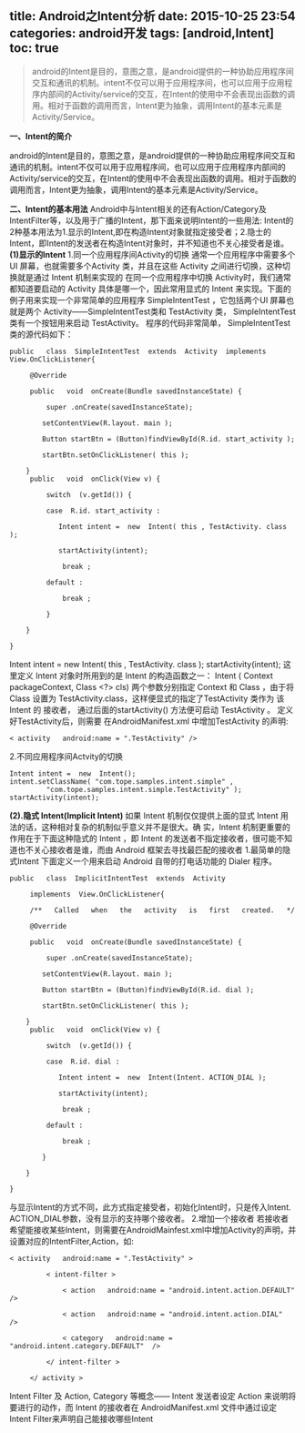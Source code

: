 title:  Android之Intent分析
date: 2015-10-25 23:54
categories: android开发
tags: [android,Intent]
toc: true
---
>android的Intent是目的，意图之意，是android提供的一种协助应用程序间交互和通讯的机制。intent不仅可以用于应用程序间，也可以应用于应用程序内部间的Activity/service的交互，在Intent的使用中不会表现出函数的调用。相对于函数的调用而言，Intent更为抽象，调用Intent的基本元素是Activity/Service。
<!--more-->
**一、Intent的简介**

android的Intent是目的，意图之意，是android提供的一种协助应用程序间交互和通讯的机制。intent不仅可以用于应用程序间，也可以应用于应用程序内部间的Activity/service的交互，在Intent的使用中不会表现出函数的调用。相对于函数的调用而言，Intent更为抽象，调用Intent的基本元素是Activity/Service。

**二、Intent的基本用法**
	Android中与Intent相关的还有Action/Category及IntentFilter等，以及用于广播的Intent，那下面来说明Intent的一些用法:
	Intent的2种基本用法为1.显示的Intent,即在构造Intent对象就指定接受者；2.隐士的Intent，即Intent的发送者在构造Intent对象时，并不知道也不关心接受者是谁。
**(1)显示的Intent**
1.同一个应用程序间Activity的切换
通常一个应用程序中需要多个UI 屏幕，也就需要多个Activity 类，并且在这些 Activity 之间进行切换，这种切换就是通过 Intent 机制来实现的
在同一个应用程序中切换 Activity时，我们通常都知道要启动的 Activity 具体是哪一个，因此常用显式的 Intent 来实现。下面的例子用来实现一个非常简单的应用程序 SimpleIntentTest ，它包括两个UI 屏幕也就是两个 Activity——SimpleIntentTest类和 TestActivity 类， SimpleIntentTest类有一个按钮用来启动 TestActivity。
程序的代码非常简单， SimpleIntentTest类的源代码如下：

```
public   class  SimpleIntentTest  extends  Activity  implements  View.OnClickListener{

     @Override

     public   void  onCreate(Bundle savedInstanceState) {

         super .onCreate(savedInstanceState);

        setContentView(R.layout. main );

        Button startBtn = (Button)findViewById(R.id. start_activity );

        startBtn.setOnClickListener( this );

    }
     public   void  onClick(View v) {

         switch  (v.getId()) {

         case  R.id. start_activity :

            Intent intent =  new  Intent( this , TestActivity. class );

            startActivity(intent);

             break ;

         default :

             break ;

         }

    }   

}
```

Intent intent =  new  Intent( this , TestActivity. class );
startActivity(intent);
这里定义 Intent 对象时所用到的是 Intent 的构造函数之一：
Intent ( Context  packageContext,  Class <?> cls)
两个参数分别指定 Context 和 Class ，由于将Class 设置为 TestActivity.class，这样便显式的指定了TestActivity 类作为 该Intent 的 接收者，
通过后面的startActivity() 方法便可启动 TestActivity 。
定义好TestActivity后，则需要 在AndroidManifest.xml 中增加TestActivity 的声明:

```
< activity   android:name = ".TestActivity" />
```

2.不同应用程序间Actvity的切换
```
Intent intent =  new  Intent();
intent.setClassName( "com.tope.samples.intent.simple" , 
		 "com.tope.samples.intent.simple.TestActivity" );
startActivity(intent);
```

**(2).隐式 Intent(Implicit Intent)**
		如果 Intent 机制仅仅提供上面的显式 Intent 用法的话，这种相对复杂的机制似乎意义并不是很大。确 实，Intent 机制更重要的作用在于下面这种隐式的 Intent ，即 Intent 的发送者不指定接收者，很可能不知道也不关心接收者是谁，而由 Android 框架去寻找最匹配的接收者
1.最简单的隐式Intent
下面定义一个用来启动 Android 自带的打电话功能的 Dialer 程序。

```
public   class  ImplicitIntentTest  extends  Activity     

     implements  View.OnClickListener{

     /**   Called   when   the   activity   is   first   created.   */

     @Override

     public   void  onCreate(Bundle savedInstanceState) {

         super .onCreate(savedInstanceState);

        setContentView(R.layout. main );

        Button startBtn = (Button)findViewById(R.id. dial );

        startBtn.setOnClickListener( this );

    }
     public   void  onClick(View v) {

         switch  (v.getId()) {

         case  R.id. dial :

            Intent intent =  new  Intent(Intent. ACTION_DIAL );

            startActivity(intent);

             break ;

         default :

             break ;

        }

    }   

}
```

与显示Intent的方式不同，此方式指定接受者，初始化Intent时，只是传入Intent. ACTION_DIAL参数，没有显示的支持哪个接收者。
2.增加一个接收者
若接收者希望能接收某些Intent，则需要在AndroidMainfest.xml中增加Activity的声明，并设置对应的IntentFilter,Action，如:

```
< activity   android:name = ".TestActivity" >

         < intent-filter >

             < action   android:name = "android.intent.action.DEFAULT"   />

             < action   android:name = "android.intent.action.DIAL"   />

             < category   android:name = "android.intent.category.DEFAULT"  />

         </ intent-filter >

     </ activity >
```

Intent Filter 及 Action, Category 等概念—— Intent 发送者设定 Action 来说明将要进行的动作，而 Intent 的接收者在 AndroidManifest.xml 文件中通过设定 Intent Filter来声明自己能接收哪些Intent